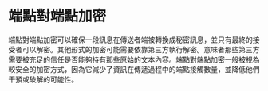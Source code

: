 [Title]: # (端點對端點加密)
[Order]: # (35)

# 端點對端點加密

端點對端點加密可以確保一段訊息在傳送者端被轉換成秘密訊息，並只有最終的接受者可以解密。其他形式的加密可能需要依靠第三方執行解密。意味者那些第三方需要被充足的信任是否能夠持有那些原始的文本內容。端點對端點加密一般被視為較安全的加密方式，因為它減少了資訊在傳遞過程中的端點接觸數量，並降低他們 干預或破解的可能性。
